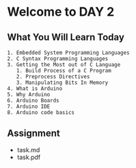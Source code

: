 # Welcome to DAY 2

## What You Will Learn Today

    1. Embedded System Programming Languages
    2. C Syntax Programming Languages
    3. Getting the Most out of C Language
       1. Build Process of a C Program
       2. Preprocess Directives
       3. Manipulating Bits In Memory
    4. What is Arduino
    5. Why Arduino
    6. Arduino Boards
    7. Arduino IDE
    8. Arduino code basics

## Assignment 
  - task.md
  - task.pdf
  